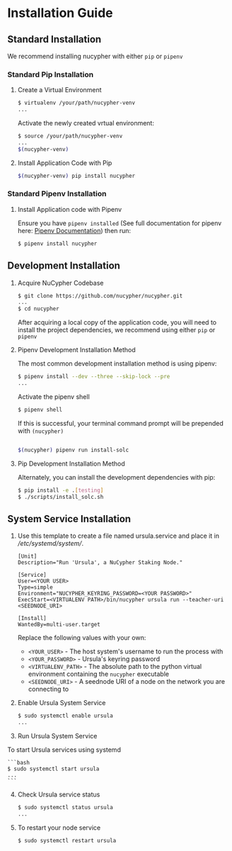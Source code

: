 # Installation Guide


## Standard Installation

We recommend installing nucypher with either `pip` or `pipenv`

### Standard Pip Installation

1. Create a Virtual Environment

    ```bash
    $ virtualenv /your/path/nucypher-venv
    ...
    ```
    
    Activate the newly created vrtual environment:
    
    ```bash
    $ source /your/path/nucypher-venv
    ...
    $(nucypher-venv)
    ```

2. Install Application Code with Pip
    
    ```bash
    $(nucypher-venv) pip install nucypher
    ```

### Standard Pipenv Installation


1. Install Application code with Pipenv
    
    Ensure you have `pipenv installed` (See full documentation for pipenv here: [Pipenv Documentation](https://pipenv.readthedocs.io/en/latest/))
    then run:
    
    ```bash
    $ pipenv install nucypher
    ```


## Development Installation

1. Acquire NuCypher Codebase
    
    ```bash
    $ git clone https://github.com/nucypher/nucypher.git
    ...
    $ cd nucypher
    ```
    
    After acquiring a local copy of the application code, you will need to
    install the project dependencies, we recommend using either `pip` or `pipenv`

2. Pipenv Development Installation Method

    The most common development installation method is using pipenv:

    ```bash
    $ pipenv install --dev --three --skip-lock --pre
    ...
    ```
   
    Activate the pipenv shell
    
    ```bash
    $ pipenv shell
    ```
   
    If this is successful, your terminal command prompt will be prepended with `(nucypher)`
   
    ```bash
    
    $(nucypher) pipenv run install-solc
    ```
    
2. Pip Development Installation Method
    
    Alternately, you can install the development dependencies with pip:
    
    ```bash
    $ pip install -e .[testing]
    $ ./scripts/install_solc.sh
    ```

## System Service Installation

1. Use this template to create a file named  ursula.service and place it in */etc/systemd/system/*.

    ```
    [Unit]
    Description="Run 'Ursula', a NuCypher Staking Node."
    
    [Service]
    User=<YOUR USER>
    Type=simple
    Environment="NUCYPHER_KEYRING_PASSWORD=<YOUR PASSWORD>"
    ExecStart=<VIRTUALENV PATH>/bin/nucypher ursula run --teacher-uri <SEEDNODE_URI>
    
    [Install]
    WantedBy=multi-user.target
    ```
    
    Replace the following values with your own:
    
    * `<YOUR_USER>` - The host system's username to run the process with
    * `<YOUR_PASSWORD>` - Ursula's keyring password
    * `<VIRTUALENV_PATH>` - The absolute path to the python virtual environment containing the `nucypher` executable
    * `<SEEDNODE_URI>` - A seednode URI of a node on the network you are connecting to

2. Enable Ursula System Service

    ```bash
    $ sudo systemctl enable ursula
    ...
    ```

3. Run Ursula System Service

To start Ursula services using systemd
    
    ```bash
    $ sudo systemctl start ursula
    ...
    ```

4. Check Ursula service status

    ```bash
    $ sudo systemctl status ursula
    ...
    ```

5. To restart your node service

    ```bash
    $ sudo systemctl restart ursula
    ```
